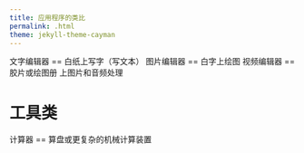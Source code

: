 ```yaml
---
title: 应用程序的类比
permalink: .html
theme: jekyll-theme-cayman
---
```



文字编辑器 == 白纸上写字（写文本） 
图片编辑器 == 白字上绘图
视频编辑器 == 胶片或绘图册 上图片和音频处理

# 工具类

计算器 == 算盘或更复杂的机械计算装置
